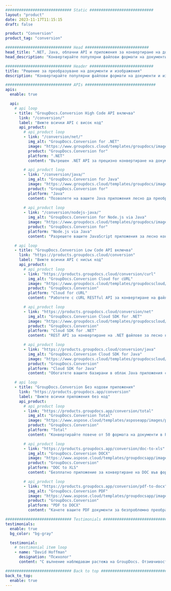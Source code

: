 ```yaml
---
############################# Static ############################
layout: "product"
date: 2023-11-17T11:15:15
draft: false

product: "Conversion"
product_tag: "conversion"

############################# Head ############################
head_title: ".NET, Java, облачни API и приложения за конвертиране на документи от GroupDocs"
head_description: "Конвертирайте популярни файлови формати на документи и изображения на всяка платформа с решения, базирани на приложения и API."

############################# Header ############################
title: "Решение за преобразуване на документи и изображения"
description: "Конвертирайте популярни файлови формати на документи и изображения на всяка платформа с решения, базирани на приложения и API."

############################# APIs ###############################
apis:
  enable: true

  api:
    # api loop
    - title: "GroupDocs.Conversion High Code API включва"
      link: "/conversion/"
      label: "Вижте всички API с висок код"
      api_product:
        # api_product loop
        - link: "/conversion/net/"
          img_alt: "GroupDocs.Conversion for .NET"
          image: "https://www.groupdocs.cloud/templates/groupdocs/images/product-logos/groupdocs-conversion-net.png"
          product: "GroupDocs.Conversion for"
          platform: ".NET"
          content: "Вътрешен .NET API за прецизно конвертиране на документи и файлови формати с изображения във всякакви типове .NET приложения. Поддържа добавяне на водни знаци за изображения по време на конвертиране."

        # api_product loop
        - link: "/conversion/java/"
          img_alt: "GroupDocs.Conversion for Java"
          image: "https://www.groupdocs.cloud/templates/groupdocs/images/product-logos/groupdocs-conversion-java.png"
          product: "GroupDocs.Conversion for"
          platform: "Java"
          content: "Позволете на вашите Java приложения лесно да преобразуват между всички индустриални стандартни формати на документи, включително Microsoft Office, PDF, HTML, изображения и много други."
          
        # api_product loop
        - link: "/conversion/nodejs-java/"
          img_alt: "GroupDocs.Conversion for Node.js via Java"
          image: "https://www.groupdocs.cloud/templates/groupdocs/images/product-logos/groupdocs-conversion-nodejs-java.png"
          product: "GroupDocs.Conversion for"
          platform: "Node.js via Java"
          content: "Разрешете вашите JavaScript приложения за лесно конвертиране между всички стандартни за индустрията формати на документи, включително Microsoft Office, PDF, HTML, изображения и много други."

    # api loop
    - title: "GroupDocs.Conversion Low Code API включва"
      link: "https://products.groupdocs.cloud/conversion"
      label: "Вижте всички API с нисък код"
      api_product:
        # api_product loop
        - link: "https://products.groupdocs.cloud/conversion/curl"
          img_alt: "GroupDocs.Conversion Cloud for cURL"
          image: "https://www.groupdocs.cloud/templates/groupdocscloud/images/sdk/272x272/groupdocs_conversion-for-curl.png"
          product: "GroupDocs.Conversion"
          platform: "Cloud for cURL"
          content: "Работете с cURL RESTful API за конвертиране на файлове, за да конвертирате лесно Microsoft Office, PDF, имейл, Project, HTML и други често срещани файлови формати във вашите приложения."

        # api_product loop
        - link: "https://products.groupdocs.cloud/conversion/net"
          img_alt: "GroupDocs.Conversion Cloud SDK for .NET"
          image: "https://www.groupdocs.cloud/templates/groupdocscloud/images/sdk/272x272/groupdocs_conversion-for-net.png"
          product: "GroupDocs.Conversion"
          platform: "Cloud SDK for .NET"
          content: "REST API за конвертиране на .NET файлове за лесно конвертиране на Microsoft Office, PDF, имейл, Project, HTML и други често срещани файлови формати на всяка платформа с помощта на Cloud SDK."

        # api_product loop
        - link: "https://products.groupdocs.cloud/conversion/java"
          img_alt: "GroupDocs.Conversion Cloud SDK for Java"
          image: "https://www.groupdocs.cloud/templates/groupdocscloud/images/sdk/272x272/groupdocs_conversion-for-java.png"
          product: "GroupDocs.Conversion"
          platform: "Cloud SDK for Java"
          content: "Обогатете вашите базирани в облак Java приложения с разширени функции за конвертиране на документи на всяка платформа, способна да извиква REST API."

    # api loop
    - title: "GroupDocs.Conversion Без кодови приложения"
      link: "https://products.groupdocs.app/conversion"
      label: "Вижте всички приложения без код"
      api_product:
        # api_product loop
        - link: "https://products.groupdocs.app/conversion/total"
          img_alt: "GroupDocs.Conversion Total"
          image: "https://www.aspose.cloud/templates/asposeapp/images/products/logo/aspose_conversion-app.png"
          product: "GroupDocs.Conversion"
          platform: "Total"
          content: "Конвертирайте повече от 50 формата на документи в PDF, XLSX, DOCX, XPS, HTML и други."

        # api_product loop
        - link: "https://products.groupdocs.app/conversion/doc-to-xls"
          img_alt: "GroupDocs.Conversion DOCX"
          image: "https://www.aspose.cloud/templates/groupdocsapp/images/products/logo/groupdocs_words-app.png"
          product: "GroupDocs.Conversion"
          platform: "DOC to XLS"
          content: "Безплатно приложение за конвертиране на DOC във формат XLS от всеки уеб браузър."

        # api_product loop
        - link: "https://products.groupdocs.app/conversion/pdf-to-docx"
          img_alt: "GroupDocs.Conversion PDF"
          image: "https://www.aspose.cloud/templates/groupdocsapp/images/products/logo/groupdocs_pdf-app.png"
          product: "GroupDocs.Conversion"
          platform: "PDF to DOCX"
          content: "Качете вашите PDF документи за безпроблемно преобразуване във формат Word (DOCX)."

############################# Testimonials ###############################
testimonials:
  enable: true
  bg_color: "bg-gray"

  testimonial:
    # testimonial item loop
    - name: "David Hoffman"
      designation: "Психолог"
      content: "С вълнение наблюдавам растежа на GroupDocs. Отзивчивостта на целия ви екип ми помогна много, когато говоря с някого в GroupDocs, мога да гарантирам, че някой слуша и кара нещата да се случват."

############################# Back to top ###############################
back_to_top:
  enable: true
---
```

